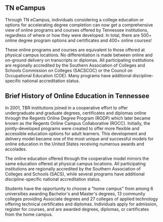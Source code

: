 ## TN eCampus
Through TN eCampus, individuals considering a college education or options for accelerating degree completion can now get a comprehensive view of online programs and courses offered by Tennessee institutions, regardless of where or how they were developed. In total, there are 500+ online degree program options and certificates and 400+ online courses!

These online programs and courses are equivalent to those offered at physical campus locations. No differentiation is made between online and on-ground delivery on transcripts or diplomas. All participating institutions are regionally accredited by the Southern Association of Colleges and Schools Commission on Colleges (SACSCOC) or the Council on Occupational Education (COE). Many programs have additional discipline-specific national accreditation status.

## Brief History of Online Education in Tennessee
In 2001, TBR institutions joined in a cooperative effort to offer undergraduate and graduate degrees, certificates and diplomas online through the Regents Online Degree Program (RODP) which later became known as the Regents Online Campus Collaborative (ROCC). Initially, the jointly-developed programs were created to offer more flexible and accessible education options for adult learners. This development and delivery model became one of the most unique and successful models for online education in the United States receiving numerous awards and accolades.

The online education offered through the cooperative model mirrors the same education offered at physical campus locations. All participating institutions are regionally accredited by the Southern Association of Colleges and Schools (SACS), while several programs have additional discipline-specific national accreditation status.

Students have the opportunity to choose a "home campus" from among 6 universities awarding Bachelor's and Master's degrees, 13 community colleges providing Associate degrees and 27 colleges of applied technology offering technical certificates and diplomas. Individuals apply for admission, register for courses, and are awarded degrees, diplomas, or certificates from the home campus.
